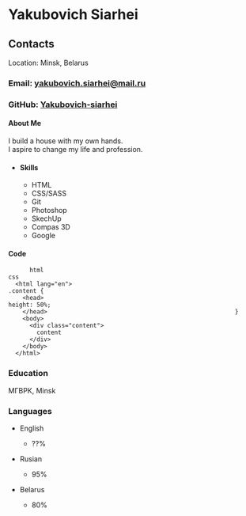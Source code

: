 # Yakubovich Siarhei

## Contacts

Location: Minsk, Belarus

### Email: yakubovich.siarhei@mail.ru

### GitHub: [Yakubovich-siarhei](https://github.com/Yakubovich-siarhei/ "https://github.com/Yakubovich-siarhei/")

#### About Me

I build a house with my own hands.  
I aspire to change my life and profession.

* #### Skills

  * HTML
  * CSS/SASS
  * Git
  * Photoshop
  * SkechUp
  * Compas 3D
  * Google

#### Code

```html, css
      html                                                            css
  <html lang="en">                                              .content {
    <head>                                                         height: 50%;
    </head>                                                     }
    <body>
      <div class="content">
        content
      </div>
    </body>  
  </html>
  ```

### Education

 МГВРК, Minsk

### Languages

* English
  * ??%

* Rusian
  * 95%

* Belarus
  * 80%
